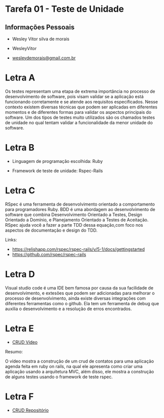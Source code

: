 # Tarefa 01 - Teste de Unidade

## Informações Pessoais
- Wesley Vitor silva de morais

- WesleyVitor

- wesleydemorais@gmail.com.br


# Letra A

Os testes representam uma etapa de extrema importância no processo de desenvolvimento de software, pois visam validar se a aplicação está funcionando corretamente e se atende aos requisitos especificados.
Nesse contexto existem diversas técnicas que podem ser aplicadas em diferentes momentos e de diferentes formas para validar os aspectos principais do software. Um dos tipos de testes muito utilizados são os chamados testes de unidade no qual tentam validar a funcionalidade da menor unidade do software.

# Letra B

- Linguagem de programação escolhida: Ruby

- Framework de teste de unidade: Rspec-Rails

# Letra C

RSpec é uma ferramenta de desenvolvimento orientado a comportamento para programadores Ruby. BDD é uma abordagem ao desenvolvimento de software que combina Desenvolvimento Orientado a Testes, Design Orientado a Domínio, e Planejamento Orientado a Testes de Aceitação. RSpec ajuda você a fazer a parte TDD dessa equação,com foco nos aspectos de documentação e design do TDD.

Links:

- https://relishapp.com/rspec/rspec-rails/v/5-1/docs/gettingstarted
- https://github.com/rspec/rspec-rails


# Letra D

Visual studio code é uma IDE bem famosa por causa da sua facilidade de desenvolvimento, e extesões que podem ser adicionadas para melhorar o processo de desenvolvimento, ainda existe diversas integrações com diferentes ferramentas como o github. Ela tem um ferramenta de debug que auxilia o desenvolvimento e a resolução de erros encontrados.


# Letra E

* [CRUD Vídeo ](https://www.youtube.com/watch?v=0k8ZguAJ82A)

Resumo:

O vídeo mostra a construção de um crud de contatos para uma aplicação agenda feita em ruby on rails, na qual ele apresenta como criar uma aplicação usando a arquitetura MVC, além disso, ele mostra a construção de alguns testes usando o framework de teste rspec.

# Letra F

* [CRUD Repositório ](https://github.com/WesleyVitor/Agenda_rails)


